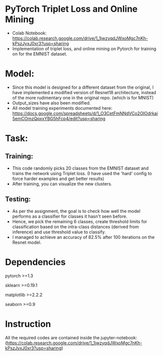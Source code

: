 # PyTorch Triplet Loss and Online Mining
- Colab Notebook: https://colab.research.google.com/drive/1_1jwzyqdJWxoMgc7nKh-kPszJyxJ0xr3?usp=sharing
- Implementation of triplet loss, and online mining on Pytorch for training on for the EMNIST dataset.

# Model:
- Since this model is designed for a different dataset from the original, I have implemented a modified version of Resnet18 architecture, instead of the more rudimentary one in the original repo. (which is for MNIST)
- Output_sizes have also been modified.
- All model training experiments documented here: https://docs.google.com/spreadsheets/d/1_O3CetFmNNdVCo2OIOdrkai5emCOmzQpxxYBG5hFcp4/edit?usp=sharing

# Task:

## Training:
- This code randomly picks 20 classes from the EMNIST dataset and trains the network using Triplet loss. (I have used the 'hard' config to force harder examples and get better results)
- After training, you can visualize the new clusters.
## Testing:
- As per the assignment, the goal is to check how well the model performs as a classifier for classes it hasn't seen before. 
- Hence, we pick the remaining 6 classes, create threshold limits for classification based on the intra-class distances (derived from inference) and use threshold value to classify.
- I managed to achieve an accuracy of 82.5% after 100 iterations on the Resnet model.



# Dependencies
pytorch >=1.3

sklearn >=0.19.1

matplotlib >=2.2.2

seaborn >=0.9

# Instruction
All the required codes are contained inside the jupyter-notebook: (https://colab.research.google.com/drive/1_1jwzyqdJWxoMgc7nKh-kPszJyxJ0xr3?usp=sharing)

